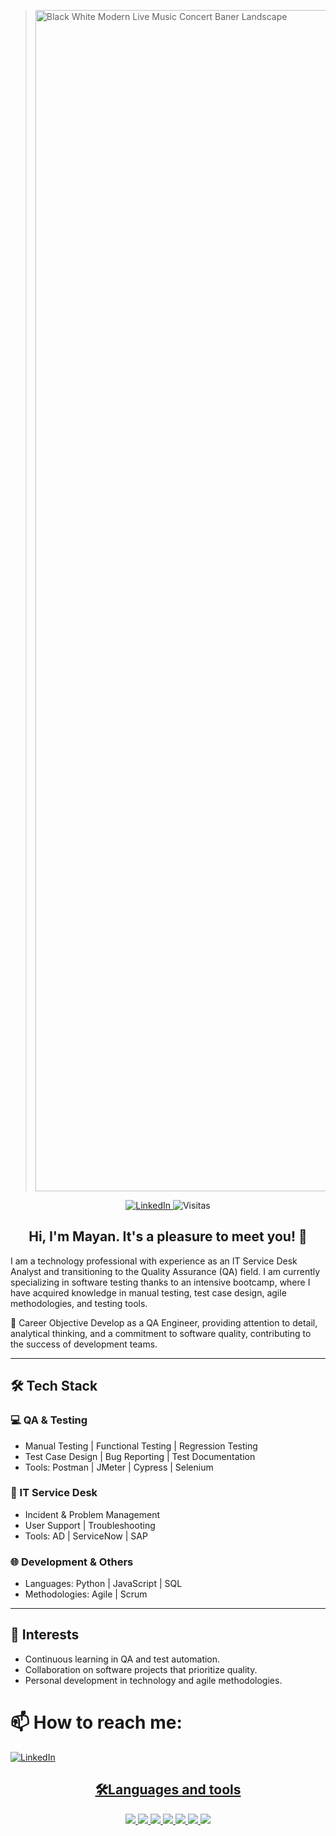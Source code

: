 ><img width="3780" height="1890" alt="Black White Modern Live Music Concert Baner Landscape" src="https://github.com/user-attachments/assets/a250bc43-e33a-4742-b6de-0224f07d3e52" />
<p align="center">
  <!-- Badge LinkedIn -->
  <a href="https://www.linkedin.com/in/amairani-garrido-rojas27/">
    <img src="https://img.shields.io/badge/LinkedIn-Perfil-0077B5?logo=linkedin&logoColor=white&labelColor=0077B5&color=000000" alt="LinkedIn">
  </a>
  
  <!-- Badge Visitas uniforme -->
  <img src="https://img.shields.io/badge/Visits-123-000000?style=flat&labelColor=0077B5&color=000000" alt="Visitas">
</p>


<h2 align="center">Hi, I'm Mayan. It's a pleasure to meet you! 👋</h2>

I am a technology professional with experience as an IT Service Desk Analyst and transitioning to the Quality Assurance (QA) field. I am currently specializing in software testing thanks to an intensive bootcamp, where I have acquired knowledge in manual testing, test case design, agile methodologies, and testing tools.

🎯 Career Objective
Develop as a QA Engineer, providing attention to detail, analytical thinking, and a commitment to software quality, contributing to the success of development teams.  

---

## 🛠️ Tech Stack  

### 💻 QA & Testing  
- Manual Testing | Functional Testing | Regression Testing  
- Test Case Design | Bug Reporting | Test Documentation  
- Tools: Postman | JMeter | Cypress | Selenium  

### 🔧 IT Service Desk  
- Incident & Problem Management  
- User Support | Troubleshooting  
- Tools: AD | ServiceNow | SAP  

### 🌐 Development & Others  
- Languages: Python | JavaScript | SQL   
- Methodologies: Agile | Scrum  

---

## 🌱 Interests
- Continuous learning in QA and test automation.
- Collaboration on software projects that prioritize quality.
- Personal development in technology and agile methodologies.

# 📫 How to reach me:  
<a href="https://www.linkedin.com/in/amairani-garrido-rojas27/">
    <img src="https://img.shields.io/badge/-Amairani%20Garrido-0077B5?style=flat&logo=linkedin&logoColor=white" alt="LinkedIn">

<h2 align="center">🛠️Languages ​​and tools</h2>

<p align="center">
  <!-- Badge Python con logo -->
  <img src="https://img.shields.io/badge/Python-blue?logo=Python&logoColor=white">

  <!-- Badge Postman con logo -->
  <img src="https://img.shields.io/badge/Postman-orange?logo=Postman&logoColor=white">

  <img src="https://img.shields.io/badge/Andriod%20studio-blue?logo=Android%20studio&logoColor=green">

  <!-- Badge SQL con logo -->
  <img src="https://img.shields.io/badge/SQL-red?logo=SQL&logoColor=WHITE">

  <!-- Badge DevTools con logo -->
  <img src="https://img.shields.io/badge/DevTools-white?logo=DevTools&logoColor=white">

  <!-- Badge JIRA con logo -->
  <img src="https://img.shields.io/badge/JIRA-blue?logo=Jira&logoColor=white">

  <img src="https://img.shields.io/badge/ServiceNow-white?logoColor=white">

</p>





